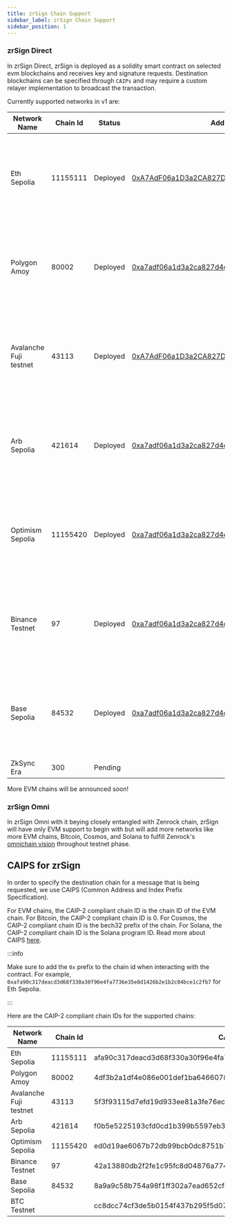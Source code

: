 ```yaml
---
title: zrSign Chain Support
sidebar_label: zrSign Chain Support
sidebar_position: 1
---
```


### zrSign Direct

In zrSign Direct, zrSign is deployed as a solidity smart contract on selected evm blockchains and receives key and signature requests. 
Destination blockchains can be specified through `CAIPs` and may require a custom relayer implementation to broadcast the transaction.

<!-- TODO: update zrSign contract addresses. -->

Currently supported networks in v1 are:

| Network Name            | Chain Id | Status    | Address                                                                                        | Destination Chains                                                                           |
|-------------------------|----------|-----------|------------------------------------------------------------------------------------------------|----------------------------------------------------------------------------------------------|
| Eth Sepolia             | 11155111 | Deployed  | [0xA7AdF06a1D3a2CA827D4EddA96a1520054713E1c](https://sepolia.etherscan.io/address/0xA7AdF06a1D3a2CA827D4EddA96a1520054713E1c) | Sepolia, Amoy, Fuji, Arb Sepolia, Binance testnet, Base sepolia, Optimism Sepolia            |
| Polygon Amoy            | 80002    | Deployed   | [0xa7adf06a1d3a2ca827d4edda96a1520054713e1c](https://amoy.polygonscan.com/address/0xa7adf06a1d3a2ca827d4edda96a1520054713e1c)   | Sepolia, Amoy, Fuji, Arb Sepolia, Binance testnet, Base sepolia, Optimism Sepolia            |
| Avalanche Fuji testnet  | 43113    | Deployed  | [0xA7AdF06a1D3a2CA827D4EddA96a1520054713E1c](https://testnet.snowtrace.io/address/0xA7AdF06a1D3a2CA827D4EddA96a1520054713E1c) | Sepolia, Amoy, Fuji, Arb Sepolia, Binance testnet, Base sepolia, Optimism Sepolia            |
| Arb Sepolia             | 421614   | Deployed  | [0xa7adf06a1d3a2ca827d4edda96a1520054713e1c](https://sepolia.arbiscan.io/address/0xa7adf06a1d3a2ca827d4edda96a1520054713e1c)   | Sepolia, Amoy, Fuji, Arb Sepolia, Binance testnet, Base sepolia, Optimism Sepolia            |
| Optimism Sepolia        | 11155420 | Deployed  | [0xa7adf06a1d3a2ca827d4edda96a1520054713e1c](https://sepolia-optimism.etherscan.io/address/0xa7adf06a1d3a2ca827d4edda96a1520054713e1c) | Sepolia, Amoy, Fuji, Arb Sepolia, Binance testnet, Base sepolia, Optimism Sepolia            |
| Binance Testnet         | 97       | Deployed  | [0xa7adf06a1d3a2ca827d4edda96a1520054713e1c](https://testnet.bscscan.com/address/0xa7adf06a1d3a2ca827d4edda96a1520054713e1c)   | Sepolia, Amoy, Fuji, Arb Sepolia, Binance testnet, Base sepolia, Optimism Sepolia            |
| Base Sepolia            | 84532    | Deployed  | [0xa7adf06a1d3a2ca827d4edda96a1520054713e1c](https://sepolia.basescan.org/address/0xa7adf06a1d3a2ca827d4edda96a1520054713e1c)  | Sepolia, Amoy, Fuji, Arb Sepolia, Binance testnet, Base sepolia, Optimism Sepolia            |
| ZkSync Era              | 300      | Pending   |                                                                                                |                                                                                              |


More EVM chains will be announced soon!

### zrSign Omni

In zrSign Omni with it beying closely entangled with Zenrock chain, zrSign will have only EVM support to begin with but will add more networks like more EVM chains, Bitcoin, Cosmos, and Solana to fulfill Zenrock's [omnichain vision](../../introduction/introduction.md#going-omnichain-with-zenrock) throughout testnet phase.


## CAIPS for zrSign

In order to specify the destination chain for a message that is being requested, we use CAIPS (Common Address and Index Prefix Specification). 

For EVM chains, the CAIP-2 compliant chain ID is the chain ID of the EVM chain. For Bitcoin, the CAIP-2 compliant chain ID is 0. For Cosmos, the CAIP-2 compliant chain ID is the bech32 prefix of the chain. For Solana, the CAIP-2 compliant chain ID is the Solana program ID. Read more about CAIPS [here](https://github.com/ChainAgnostic/CAIPs/blob/main/CAIPs/caip-2.md).

:::info

Make sure to add the `0x` prefix to the chain id when interacting with the contract. For example, `0xafa90c317deacd3d68f330a30f96e4fa7736e35e8d1426b2e1b2c04bce1c2fb7` for Eth Sepolia.

:::

Here are the CAIP-2 compliant chain IDs for the supported chains:

| Network Name            | Chain Id | CAIP-2 |
|-------------------------|----------|------------------------------------------------------------------|
| Eth Sepolia             | 11155111 | afa90c317deacd3d68f330a30f96e4fa7736e35e8d1426b2e1b2c04bce1c2fb7 |
| Polygon Amoy            | 80002    | 4df3b2a1df4e086e001def1ba6466078aa6aaf12e7a183f590364b811b18ee5b |
| Avalanche Fuji testnet  | 43113    | 5f3f93115d7efd19d933ee81a3fe76ec1e0f35d41927d6fe0875a4f4c29345da |
| Arb Sepolia             | 421614   | f0b5e5225193cfd0cd1b399b5597eb35e33f77deb76267030dc6d28cf2a8d16b |
| Optimism Sepolia        | 11155420 | ed0d19ae6067b72db99bcb0dc8751b7d9a0733d390cef703366aa5c2ab3cc467 |
| Binance Testnet         | 97       | 42a13880db2f2fe1c95fc8d04876a774745355a97dfe8f3397694d11f135eccf |
| Base Sepolia            | 84532    | 8a9a9c58b754a98f1ff302a7ead652cfd23eb36a5791767b5d185067dd9481c2 |
| BTC Testnet             |          | cc8dcc74cf3de5b0154f437b295f5d0709e6527ffb67b1201e78769ff0cccbf7 |

